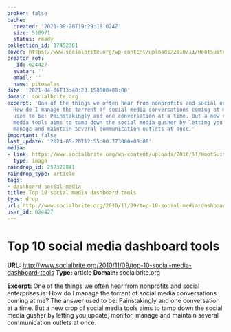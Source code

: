 ```yaml
---
broken: false
cache:
  created: '2021-09-20T19:29:18.024Z'
  size: 510971
  status: ready
collection_id: 17452361
cover: https://www.socialbrite.org/wp-content/uploads/2010/11/HootSuite400.jpg
creator_ref:
  _id: 624427
  avatar: ''
  email: ''
  name: pitosalas
date: '2021-04-06T13:40:23.158000+00:00'
domain: socialbrite.org
excerpt: 'One of the things we often hear from nonprofits and social enterprises is:
  How do I manage the torrent of social media conversations coming at me? The answer
  used to be: Painstakingly and one conversation at a time. But a new crop of social
  media tools aims to tamp down the social media gusher by letting you update, monitor,
  manage and maintain several communication outlets at once.'
important: false
last_update: '2024-05-20T12:55:00.773000+00:00'
media:
- link: https://www.socialbrite.org/wp-content/uploads/2010/11/HootSuite400.jpg
  type: image
raindrop_id: 257322841
raindrop_type: article
tags:
- dashboard social-media
title: Top 10 social media dashboard tools
type: drop
url: http://www.socialbrite.org/2010/11/09/top-10-social-media-dashboard-tools
user_id: 624427
---
```


# Top 10 social media dashboard tools

**URL:** http://www.socialbrite.org/2010/11/09/top-10-social-media-dashboard-tools
**Type:** article
**Domain:** socialbrite.org

**Excerpt:** One of the things we often hear from nonprofits and social enterprises is: How do I manage the torrent of social media conversations coming at me? The answer used to be: Painstakingly and one conversation at a time. But a new crop of social media tools aims to tamp down the social media gusher by letting you update, monitor, manage and maintain several communication outlets at once.
